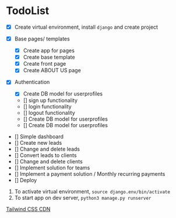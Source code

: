 # TodoList

- [x] Create virtual environment, install `django` and create project
- [x] Base pages/ templates

  - [x] Create app for pages
  - [x] Create base template
  - [x] Create front page
  - [x] Create ABOUT US page

- [x] Authentication

  - [x] Create DB model for userprofiles
  - [] sign up functionality
  - [] login functionality
  - [] logout functionality
  - [] Create DB model for userprofiles
  - [] Create DB model for userprofiles

- [] Simple dashboard
- [] Create new leads
- [] Change and delete leads
- [] Convert leads to clients
- [] Change and delete clients
- [] Implement solution for teams
- [] Implement a payment solution / Monthly recurring payments
- [] Deploy

1. To activate virtual environment, `source django.env/bin/activate`
2. To start app on dev server, `python3 manage.py runserver`

[Tailwind CSS CDN](https://tailwindcss.com/docs/installation/play-cdn)
